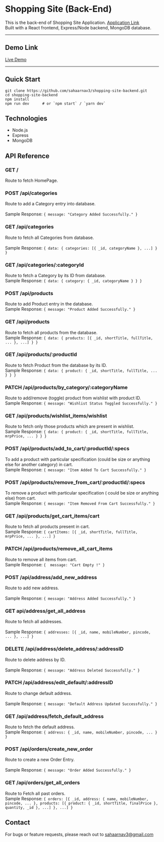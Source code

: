 # Shopping Site (Back-End)

This is the back-end of Shopping Site Application. [Application Link](https://shopping-site-frontend-ivory.vercel.app/)<br>
Built with a React frontend, Express/Node backend, MongoDB database.

---

## Demo Link

[Live Demo](https://www.loom.com/share/491a8a43f9ce4ea68c93c6dd164210a2?sid=ec15ba0d-d627-4cfd-9f3f-82a92d9ac0a5)  

---

## Quick Start

```
git clone https://github.com/sahaarnav3/shopping-site-backend.git
cd shopping-site-backend
npm install
npm run dev      # or `npm start` / `yarn dev`
```

## Technologies
- Node.js
- Express
- MongoDB

## API Reference

### **GET	/**
Route to fetch HomePage.<br>

### **POST	/api/categories**	 	
Route to add a Category entry into database.<br>	
Sample Response:
```{ message: "Category Added Successfully." }```

### **GET	/api/categories**	 	
Route to fetch all Categories from database.<br>	
Sample Response:
```{ data: { categories: [{ _id, categoryName }, ...] } }```

### **GET	/api/categories/:categoryId**	 	
Route to fetch a Category by its ID from database.<br>
Sample Response:
```{ data: { category: { _id, categoryName } } }```

### **POST	/api/products**	 	
Route to add Product entry in the database.<br>
Sample Response:
```{ message: "Product Added Successfully." }```

### **GET	/api/products**	 	
Route to fetch all products from the database.<br>
Sample Response:
```{ data: { products: [{ _id, shortTitle, fullTitle, ... }, ...] } }```

### **GET	/api/products/:productId**	 	
Route to fetch Product from the database by its ID.<br>
Sample Response:
```{ data: { product: { _id, shortTitle, fullTitle, ... } } }```

### **PATCH	/api/products/by_category/:categoryName**	 	
Route to add/remove (toggle) product from wishlist with product ID.<br>
Sample Response:
```{ message: "Wishlist Status Toggled Successfully." }```

### **GET	/api/products/wishlist_items/wishlist**	 	
Route to fetch only those products which are present in wishlist.<br>
Sample Response:
```{ data: { product: { _id, shortTitle, fullTitle, mrpPrice, ... } } }```

### **POST	/api/products/add_to_cart/:productId/:specs**	 	
To add a product with particular specification (could be size or anything else for another category) in cart.<br>
Sample Response:
```{ message: "Item Added To Cart Successfully." }```

### **POST	/api/products/remove_from_cart/:productId/:specs**	 	
To remove a product with particular specification ( could be size or anything else) from cart.<br>
Sample Response:
```{ message: "Item Removed From Cart Successfully." }```

### **GET	/api/products/get_cart_items/cart**	 	
Route to fetch all products present in cart.<br>
Sample Response:
```{ cartItems: [{ _id, shortTitle, fullTitle, mrpPrice, ... }, ...] }```

### **PATCH	/api/products/remove_all_cart_items**	 	
Route to remove all items from cart.<br>
Sample Response:
```{  message: "Cart Empty !" }```

### **POST	/api/address/add_new_address**	 	
Route to add new address.<br>	
Sample Response:
```{ message: "Address Added Successfully." }```

### **GET	api/address/get_all_address**	 	
Route to fetch all addresses.<br>	
Sample Response:
```{ addresses: [{ _id, name, mobileNumber, pincode, ... }, ...] }```

### **DELETE	/api/address/delete_address/:addressID**	 	
Route to delete address by ID.<br>	
Sample Response:
```{ message: "Address Deleted Successfully." }```

### **PATCH	/api/address/edit_default/:addressID**	 	
Route to change default address.<br>	
Sample Response:
```{ message: "Default Address Updated Successfully." }```

### **GET	/api/address/fetch_default_address**	 	
Route to fetch the default address.<br>	
Sample Response:
```{ address: { _id, name, mobileNumber, pincode, ... } }```

### **POST	/api/orders/create_new_order**	 	
Route to create a new Order Entry.<br>	
Sample Response:
```{ message: "Order Added Successfully." }```

### **GET	/api/orders/get_all_orders**	 	
Route to Fetch all past orders.<br>	
Sample Response:
```{ orders: [{ _id, address: { name, mobileNumber, pincode, ... }, products: [{ product: { _id, shortTitle, finalPrice }, quantity, _id }, ...] }, ...] }```

## Contact
For bugs or feature requests, please reach out to sahaarnav3@gmail.com